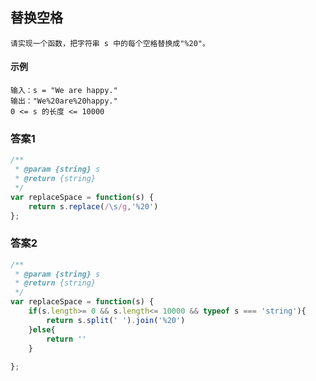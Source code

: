 ## 替换空格
    请实现一个函数，把字符串 s 中的每个空格替换成"%20"。
#### 示例
    输入：s = "We are happy."
    输出："We%20are%20happy."
    0 <= s 的长度 <= 10000
    
### 答案1
```  javascript
/**
 * @param {string} s
 * @return {string}
 */
var replaceSpace = function(s) {
    return s.replace(/\s/g,'%20')
};
```
### 答案2
```  javascript
/**
 * @param {string} s
 * @return {string}
 */
var replaceSpace = function(s) {
    if(s.length>= 0 && s.length<= 10000 && typeof s === 'string'){
        return s.split(' ').join('%20')
    }else{
        return ''
    }
    
};
```
